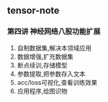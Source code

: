 ## tensor-note

### 第四讲 神经网络八股功能扩展

1. 自制数据集,解决本领域应用
2. 数据增强,扩充数据集
3. 断点续训,存储模型
4. 参数提取,把参数存入文本
5. acc/loss可视化,查看训练效果
6. 应用程序,给图识物
